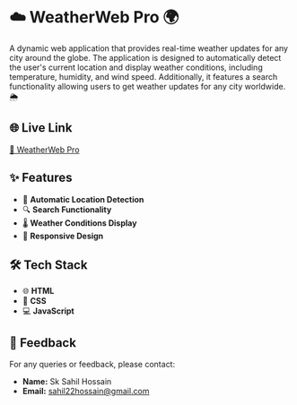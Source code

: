 # ☁️ WeatherWeb Pro 🌍

A dynamic web application that provides real-time weather updates for any city around the globe. The application is designed to automatically detect the user's current location and display weather conditions, including temperature, humidity, and wind speed. Additionally, it features a search functionality allowing users to get weather updates for any city worldwide. 🌦️

## 🌐 Live Link

[🔗 WeatherWeb Pro](https://sahilisme.github.io/Weather-app/)

## ✨ Features

- 📍 **Automatic Location Detection**
- 🔍 **Search Functionality**
- 🌡️ **Weather Conditions Display**
- 📱 **Responsive Design**

## 🛠️ Tech Stack

- 🌐 **HTML**
- 🎨 **CSS**
- 💻 **JavaScript**

## 💬 Feedback

For any queries or feedback, please contact:

- **Name:** Sk Sahil Hossain
- **Email:** [sahil22hossain@gmail.com](mailto:sahil22hossain@gmail.com)

